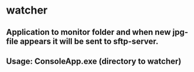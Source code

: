 # watcher

## Application to monitor folder and when new jpg-file appears it will be sent to sftp-server.

## Usage: ConsoleApp.exe (directory to watcher)
